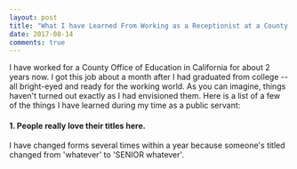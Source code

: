 ```yaml
---
layout: post
title: "What I have Learned From Working as a Receptionist at a County Office of Education"
date: 2017-08-14
comments: true
---
```


I have worked for a County Office of Education in California for about 2 years now. I got this job about a month after I had graduated from college -- all bright-eyed and ready for the working world. As you can imagine, things haven't turned out exactly as I had envisioned them. Here is a list of a few of the things I have learned during my time as a public servant:

#### 1.  People really love their titles here.
   I have changed forms several times within a year because someone's titled changed from 'whatever' to 'SENIOR whatever'.
